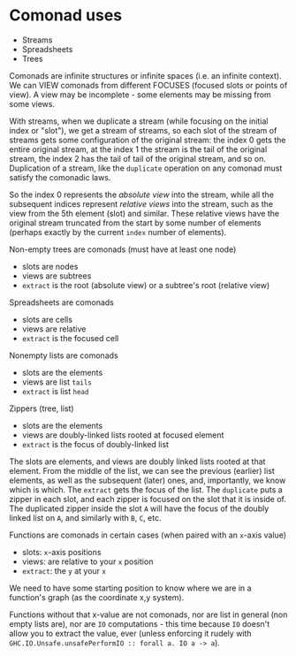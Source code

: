 # Comonad uses

- Streams
- Spreadsheets
- Trees

Comonads are infinite structures or infinite spaces (i.e. an infinite context). We can VIEW comonads from different FOCUSES (focused slots or points of view). A view may be incomplete - some elements may be missing from some views.

With streams, when we duplicate a stream (while focusing on the initial index or "slot"), we get a stream of streams, so each slot of the stream of streams gets some configuration of the original stream: the index 0 gets the entire original stream, at the index 1 the stream is the tail of the original stream, the index 2 has the tail of tail of the original stream, and so on. Duplication of a stream, like the `duplicate` operation on any comonad must satisfy the comonadic laws.

So the index 0 represents the *absolute view* into the stream, while all the subsequent indices represent *relative views* into the stream, such as the view from the 5th element (slot) and similar. These relative views have the original stream truncated from the start by some number of elements (perhaps exactly by the current `index` number of elements).

Non-empty trees are comonads (must have at least one node)
- slots are nodes
- views are subtrees
- `extract` is the root (absolute view) or a subtree's root (relative view)

Spreadsheets are comonads
- slots are cells
- views are relative
- `extract` is the focused cell

Nonempty lists are comonads
- slots are the elements
- views are list `tails`
- `extract` is list `head`

Zippers (tree, list)
- slots are the elements
- views are doubly-linked lists rooted at focused element
- `extract` is the focus of doubly-linked list

The slots are elements, and views are doubly linked lists rooted at that element. From the middle of the list, we can see the previous (earlier) list elements, as well as the subsequent (later) ones, and, importantly, we know which is which. The `extract` gets the focus of the list. The `duplicate` puts a zipper in each slot, and each zipper is focused on the slot that it is inside of. The duplicated zipper inside the slot `A` will have the focus of the doubly linked list on `A`, and similarly with `B`, `C`, etc.

Functions are comonads in certain cases (when paired with an `x`-axis value)
- slots: `x`-axis positions
- views: are relative to your `x` position
- `extract`: the `y` at your `x`

We need to have some starting position to know where we are in a function's graph (as the coordinate x,y system).

Functions without that x-value are not comonads, nor are list in general (non empty lists are), nor are `IO` computations - this time because `IO` doesn't allow you to extract the value, ever (unless enforcing it rudely with `GHC.IO.Unsafe.unsafePerformIO :: forall a. IO a -> a`).
